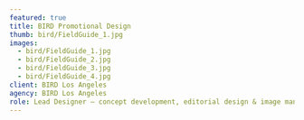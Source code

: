 ```yaml
---
featured: true
title: BIRD Promotional Design
thumb: bird/FieldGuide_1.jpg
images:
  - bird/FieldGuide_1.jpg
  - bird/FieldGuide_2.jpg
  - bird/FieldGuide_3.jpg
  - bird/FieldGuide_4.jpg
client: BIRD Los Angeles
agency: BIRD Los Angeles
role: Lead Designer – concept development, editorial design & image manipulation/retouching
---
```

